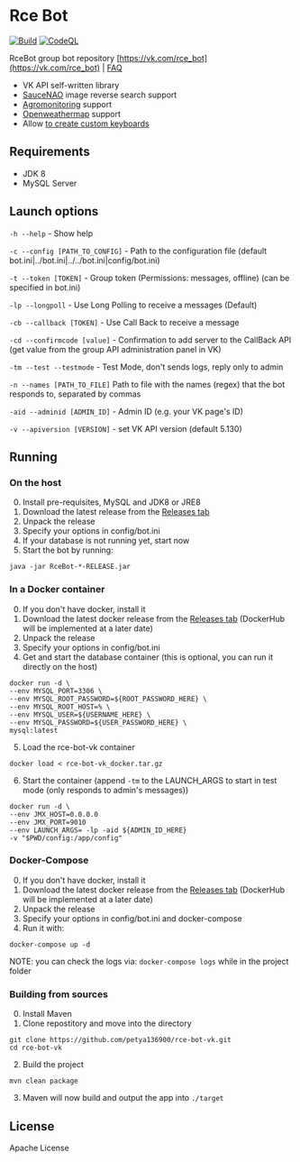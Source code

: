 # Rce Bot
[![Build](https://github.com/D2ans0/rce-bot-vk-pipelines/actions/workflows/build.yml/badge.svg)](https://github.com/D2ans0/rce-bot-vk-pipelines/actions/workflows/build.yml)
[![CodeQL](https://github.com/D2ans0/rce-bot-vk-pipelines/actions/workflows/codeql-analysis.yml/badge.svg)](https://github.com/D2ans0/rce-bot-vk-pipelines/actions/workflows/codeql-analysis.yml)

RceBot group bot repository [https://vk.com/rce_bot](https://vk.com/rce_bot) | [FAQ](https://vk.com/@rce_bot-introduce)

- VK API self-written library
- [SauceNAO](https://saucenao.com/) image reverse search support
- [Agromonitoring](https://agromonitoring.com/) support
- [Openweathermap](https://openweathermap.org/) support
- Allow [to create custom keyboards](https://vk.com/@rce_bot-introduce?anchor=klaviatura)
## Requirements
- JDK 8
- MySQL Server

## Launch options
`-h --help` - Show help

`-c --config [PATH_TO_CONFIG]` - Path to the configuration file (default bot.ini|../bot.ini|../../bot.ini|config/bot.ini)

`-t --token [TOKEN]` - Group token (Permissions: messages, offline) (can be specified in bot.ini)

`-lp --longpoll` - Use Long Polling to receive a messages (Default)

`-cb --callback [TOKEN]` - Use Call Back to receive a message

`-cd --confirmcode [value]` - Confirmation to add server to the CallBack API (get value from the group API administration panel in VK)

`-tm --test --testmode` - Test Mode, don't sends logs, reply only to admin

`-n --names [PATH_TO_FILE]` Path to file with the names (regex) that the bot responds to, separated by commas

`-aid --adminid [ADMIN_ID]` - Admin ID (e.g. your VK page's ID)

`-v --apiversion [VERSION]` - set VK API version (default 5.130)

## Running
### On the host
0) Install pre-requisites, MySQL and JDK8 or JRE8
1) Download the latest release from the [Releases tab](https://github.com/petya136900/rce-bot-vk/releases)
2) Unpack the release
3) Specify your options in config/bot.ini
4) If your database is not running yet, start now
5) Start the bot by running:
```
java -jar RceBot-*-RELEASE.jar
```


### In a Docker container
0) If you don't have docker, install it
1) Download the latest docker release from the [Releases tab](https://github.com/petya136900/rce-bot-vk/releases) (DockerHub will be implemented at a later date)
2) Unpack the release
3) Specify your options in config/bot.ini
4) Get and start the database container (this is optional, you can run it directly on the host)
```
docker run -d \
--env MYSQL_PORT=3306 \
--env MYSQL_ROOT_PASSWORD=${ROOT_PASSWORD_HERE} \
--env MYSQL_ROOT_HOST=% \
--env MYSQL_USER=${USERNAME_HERE} \
--env MYSQL_PASSWORD=${USER_PASSWORD_HERE} \
mysql:latest
```

5) Load the rce-bot-vk container
```
docker load < rce-bot-vk_docker.tar.gz
```

6) Start the container (append `-tm` to the LAUNCH_ARGS to start in test mode (only responds to admin's messages))
```
docker run -d \
--env JMX_HOST=0.0.0.0
--env JMX_PORT=9010
--env LAUNCH_ARGS= -lp -aid ${ADMIN_ID_HERE}
-v "$PWD/config:/app/config"
```


### Docker-Compose
0) If you don't have docker, install it
1) Download the latest docker release from the [Releases tab](https://github.com/petya136900/rce-bot-vk/releases) (DockerHub will be implemented at a later date)
2) Unpack the release
3) Specify your options in config/bot.ini and docker-compose
4) Run it with:
```
docker-compose up -d
```

NOTE: you can check the logs via: `docker-compose logs` while in the project folder

### Building from sources
0) Install Maven
1) Clone repostitory and move into the directory
```
git clone https://github.com/petya136900/rce-bot-vk.git
cd rce-bot-vk
```

2) Build the project
```
mvn clean package
```

3) Maven will now build and output the app into `./target`


## License

Apache License
